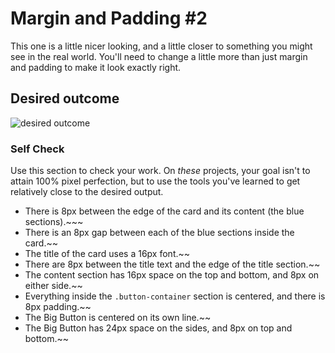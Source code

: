 # Margin and Padding #2

This one is a little nicer looking, and a little closer to something you might see in the real world. You'll need to change a little more than just margin and padding to make it look exactly right.

## Desired outcome
![desired outcome](./desired-outcome.png)

### Self Check
Use this section to check your work. On _these_ projects, your goal isn't to attain 100% pixel perfection, but to use the tools you've learned to get relatively close to the desired output.

- There is 8px between the edge of the card and its content (the blue sections).~~~
- There is an 8px gap between each of the blue sections inside the card.~~
- The title of the card uses a 16px font.~~
- There are 8px between the title text and the edge of the title section.~~
- The content section has 16px space on the top and bottom, and 8px on either side.~~
- Everything inside the `.button-container` section is centered, and there is 8px padding.~~
- The Big Button is centered on its own line.~~
- The Big Button has 24px space on the sides, and 8px on top and bottom.~~
